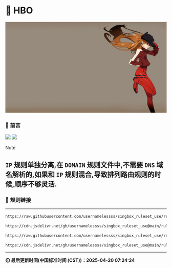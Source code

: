 
# 🧸 HBO
![](https://raw.githubusercontent.com/usernamelessss/picture-bed/main/images/202504042256831.jpg)
### 📣 前言
![](https://shields.io/badge/-移除重复规则-ff69b4) ![](https://shields.io/badge/-IP&nbsp;规则单独存放不与&nbsp;DOMAIN&nbsp;等混合-green)
> [!NOTE]
**`IP` 规则单独分离,在 `DOMAIN` 规则文件中,不需要 `DNS` 域名解析的,如果和 `IP` 规则混合,导致排列路由规则的时候,顺序不够灵活.**
---

###  🔗 规则链接
---

```url
https://raw.githubusercontent.com/usernamelessss/singbox_ruleset_use/refs/heads/main/rule/HBO/HBO_No_IP.json
```

```url
https://cdn.jsdelivr.net/gh/usernamelessss/singbox_ruleset_use@main/rule/HBO/HBO_No_IP.json
```

```url
https://raw.githubusercontent.com/usernamelessss/singbox_ruleset_use/refs/heads/main/rule/HBO/HBO_No_IP.srs
```

```url
https://cdn.jsdelivr.net/gh/usernamelessss/singbox_ruleset_use@main/rule/HBO/HBO_No_IP.srs
```

---
**⏲️ 最后更新时间(中国标准时间 (CST))：2025-04-20 07:24:24**